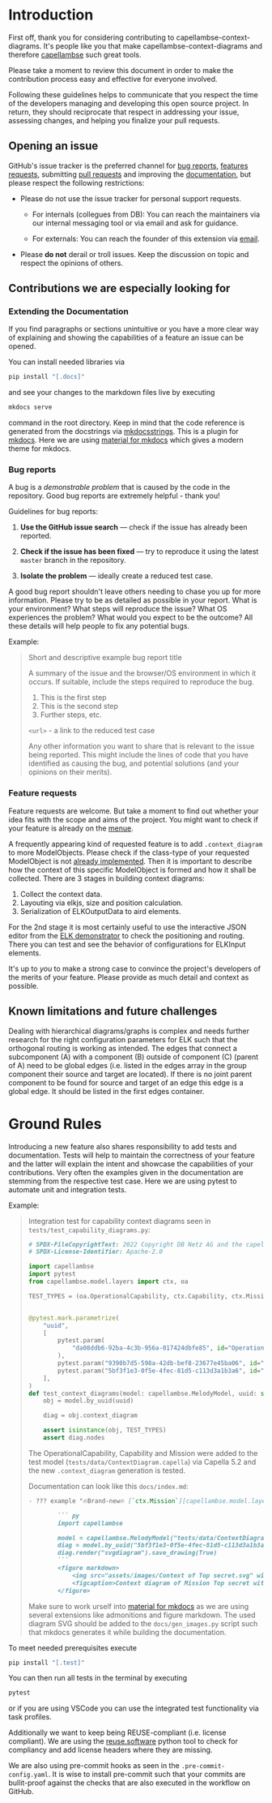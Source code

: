<!--
 ~ SPDX-FileCopyrightText: 2022 Copyright DB Netz AG and the capellambse-context-diagrams contributors
 ~ SPDX-License-Identifier: Apache-2.0
 -->

# Introduction

First off, thank you for considering contributing to capellambse-context-diagrams. It's people like you that make capellambse-context-diagrams and therefore [capellambse](https://github.com/DSD-DBS/py-capellambse) such great tools.

Please take a moment to review this document in order to make the contribution process easy and effective for everyone involved.

Following these guidelines helps to communicate that you respect the time of the developers managing and developing this open source project. In return, they should reciprocate that respect in addressing your issue, assessing changes, and helping you finalize your pull requests.

## Opening an issue

GitHub's issue tracker is the preferred channel for [bug reports](#bug-reports), [features requests](#feature-requests), submitting [pull requests](#pull-requests) and improving the [documentation](#extending-the-documentation), but please respect the following restrictions:

* Please do not use the issue tracker for personal support requests.
    - For internals (collegues from DB): You can reach the maintainers via our internal messaging tool or via email and ask for guidance.

    - For externals: You can reach the founder of this extension via [email](mailto:ernst.wuerger@deutschebahn.com?subject=[capellambse-context-diagrams]%20My%20problem).

* Please **do not** derail or troll issues. Keep the discussion on topic and
  respect the opinions of others.

## Contributions we are especially looking for

### Extending the Documentation

If you find paragraphs or sections unintuitive or you have a more clear way of explaining and showing the capabilities of a feature an issue can be opened.

You can install needed libraries via

```bash
pip install "[.docs]"
```

and see your changes to the markdown files live by executing

```bash
mkdocs serve
```

command in the root directory. Keep in mind that the code reference is generated from the docstrings via [mkdocsstrings](https://mkdocstrings.github.io/). This is a plugin for [mkdocs](https://www.mkdocs.org/). Here we are using [material for mkdocs](https://squidfunk.github.io/mkdocs-material/) which gives a modern theme for mkdocs.

### Bug reports

A bug is a _demonstrable problem_ that is caused by the code in the repository.
Good bug reports are extremely helpful - thank you!

Guidelines for bug reports:

1. **Use the GitHub issue search** &mdash; check if the issue has already been
   reported.

2. **Check if the issue has been fixed** &mdash; try to reproduce it using the
   latest `master` branch in the repository.

3. **Isolate the problem** &mdash; ideally create a reduced test case.

A good bug report shouldn't leave others needing to chase you up for more
information. Please try to be as detailed as possible in your report. What is
your environment? What steps will reproduce the issue? What OS experiences the
problem? What would you expect to be the outcome? All these details will help
people to fix any potential bugs.

Example:

> Short and descriptive example bug report title
>
> A summary of the issue and the browser/OS environment in which it occurs. If
> suitable, include the steps required to reproduce the bug.
>
> 1. This is the first step
> 2. This is the second step
> 3. Further steps, etc.
>
> `<url>` - a link to the reduced test case
>
> Any other information you want to share that is relevant to the issue being
> reported. This might include the lines of code that you have identified as
> causing the bug, and potential solutions (and your opinions on their
> merits).

### Feature requests

Feature requests are welcome. But take a moment to find out whether your idea
fits with the scope and aims of the project. You might want to check if your feature is already on the [menue](https://github.com/DSD-DBS/capellambse-context-diagrams/projects?type=beta).

A frequently appearing kind of requested feature is to add `.context_diagram` to more ModelObjects. Please check if the class-type of your requested ModelObject is not [already implemented](https://dsd-dbs.github.io/capellambse-context-diagrams/#features). Then it is important to describe how the context of this specific ModelObject is formed and how it shall be collected. There are 3 stages in building context diagrams:

  1. Collect the context data.
  2. Layouting via elkjs, size and position calculation.
  3. Serialization of ELKOutputData to aird elements.

For the 2nd stage it is most certainly useful to use the interactive JSON editor from the [ELK demonstrator](https://rtsys.informatik.uni-kiel.de/elklive/) to check the positioning and routing. There you can test and see the behavior of configurations for ELKInput elements.

It's up to *you* to make a strong case to convince the project's developers of the merits of your feature. Please provide as much detail and context as possible.

## Known limitations and future challenges

Dealing with hierarchical diagrams/graphs is complex and needs further research for the right configuration parameters for ELK such that the orthogonal routing is working as intended. The edges that connect a subcomponent (A) with a component (B) outside of component (C) (parent of A) need to be global edges (i.e. listed in the edges array in the group component their source and target are located). If there is no joint parent component to be found for source and target of an edge this edge is a global edge. It should be listed in the first edges container.

# Ground Rules

Introducing a new feature also shares responsibility to add tests and documentation. Tests will help to maintain the correctness of your feature and the latter will explain the intent and showcase the capabilities of your contributions. Very often the examples given in the documentation are stemming from the respective test case. Here we are using pytest to automate unit and integration tests.

Example:

> Integration test for capability context diagrams seen in `tests/test_capability_diagrams.py`:
>
> ```python
> # SPDX-FileCopyrightText: 2022 Copyright DB Netz AG and the capellambse-context-diagrams contributors
> # SPDX-License-Identifier: Apache-2.0
>
> import capellambse
> import pytest
> from capellambse.model.layers import ctx, oa
>
> TEST_TYPES = (oa.OperationalCapability, ctx.Capability, ctx.Mission)
>
>
> @pytest.mark.parametrize(
>     "uuid",
>     [
>         pytest.param(
>             "da08ddb6-92ba-4c3b-956a-017424dbfe85", id="OperationalCapability"
>         ),
>         pytest.param("9390b7d5-598a-42db-bef8-23677e45ba06", id="Capability"),
>         pytest.param("5bf3f1e3-0f5e-4fec-81d5-c113d3a1b3a6", id="Mission"),
>     ],
> )
> def test_context_diagrams(model: capellambse.MelodyModel, uuid: str) -> None:
>     obj = model.by_uuid(uuid)
>
>     diag = obj.context_diagram
>
>     assert isinstance(obj, TEST_TYPES)
>     assert diag.nodes
> ```
>
> The OperationalCapability, Capability and Mission were added to the test model (`tests/data/ContextDiagram.capella`) via Capella 5.2 and the new `.context_diagram` generation is tested.
>
> Documentation can look like this `docs/index.md`:
> ```markdown
> - ??? example "🔥Brand-new🔥 [`ctx.Mission`][capellambse.model.layers.ctx.Mission] (MCB) 🔥Brand-new🔥"
>
>         ``` py
>         import capellambse
>
>         model = capellambse.MelodyModel("tests/data/ContextDiagram.aird")
>         diag = model.by_uuid("5bf3f1e3-0f5e-4fec-81d5-c113d3a1b3a6").context_diagram
>         diag.render("svgdiagram").save_drawing(True)
>         ```
>         <figure markdown>
>             <img src="assets/images/Context of Top secret.svg" width="1000000">
>             <figcaption>Context diagram of Mission Top secret with type [MCB]</figcaption>
>         </figure>
> ```
>
> Make sure to work urself into [material for mkdocs](https://squidfunk.github.io/mkdocs-material/reference/) as we are using several extensions like admonitions and figure markdown. The used diagram SVG should be added to the `docs/gen_images.py` script such that mkdocs generates it while building the documentation.

To meet needed prerequisites execute
```bash
pip install "[.test]"
```

You can then run all tests in the terminal by executing

```bash
pytest
```

or if you are using VSCode you can use the integrated test functionality via task profiles.

Additionally we want to keep being REUSE-compliant (i.e. license compliant). We are using the [reuse.software](https://reuse.software/tutorial/) python tool to check for compliancy and add license headers where they are missing.

We are also using pre-commit hooks as seen in the `.pre-commit-config.yaml`. It is wise to install pre-commit such that your commits are bullit-proof against the checks that are also executed in the workflow on GitHub.
